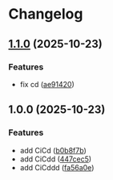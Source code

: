 # Changelog

## [1.1.0](https://github.com/SamucaFialho/Checkpoint5/compare/v1.0.0...v1.1.0) (2025-10-23)


### Features

* fix cd ([ae91420](https://github.com/SamucaFialho/Checkpoint5/commit/ae914205d42e4bf3d06223b0bc9923b857d11b92))

## 1.0.0 (2025-10-23)


### Features

* add CiCd ([b0b8f7b](https://github.com/SamucaFialho/Checkpoint5/commit/b0b8f7bf19b959a2a68f3b2bb6a9ce7e5e9b78e0))
* add CiCdd ([447cec5](https://github.com/SamucaFialho/Checkpoint5/commit/447cec52133fff1e70b6dfd1dda5fca241aa7c28))
* add CiCddd ([fa56a0e](https://github.com/SamucaFialho/Checkpoint5/commit/fa56a0ebd60bf5b83b9a484fb87ac252dc3cb952))

